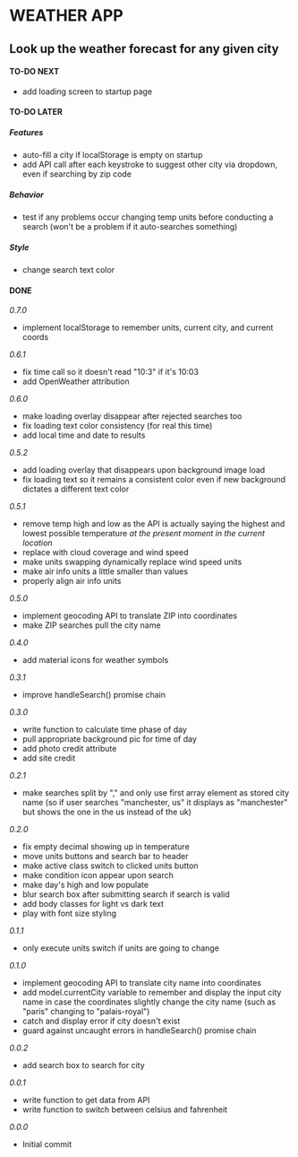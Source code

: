 # WEATHER APP

## Look up the weather forecast for any given city

#### TO-DO NEXT

-   add loading screen to startup page

#### TO-DO LATER

##### Features

-   auto-fill a city if localStorage is empty on startup
-   add API call after each keystroke to suggest other city via dropdown, even if searching by zip code

##### Behavior

-   test if any problems occur changing temp units before conducting a search (won't be a problem if it auto-searches something)

##### Style

-   change search text color

#### DONE

_0.7.0_

-   implement localStorage to remember units, current city, and current coords

_0.6.1_

-   fix time call so it doesn't read "10:3" if it's 10:03
-   add OpenWeather attribution

_0.6.0_

-   make loading overlay disappear after rejected searches too
-   fix loading text color consistency (for real this time)
-   add local time and date to results

_0.5.2_

-   add loading overlay that disappears upon background image load
-   fix loading text so it remains a consistent color even if new background dictates a different text color

_0.5.1_

-   remove temp high and low as the API is actually saying the highest and lowest possible temperature _at the present moment in the current location_
-   replace with cloud coverage and wind speed
-   make units swapping dynamically replace wind speed units
-   make air info units a little smaller than values
-   properly align air info units

_0.5.0_

-   implement geocoding API to translate ZIP into coordinates
-   make ZIP searches pull the city name

_0.4.0_

-   add material icons for weather symbols

_0.3.1_

-   improve handleSearch() promise chain

_0.3.0_

-   write function to calculate time phase of day
-   pull appropriate background pic for time of day
-   add photo credit attribute
-   add site credit

_0.2.1_

-   make searches split by "," and only use first array element as stored city name (so if user searches "manchester, us" it displays as "manchester" but shows the one in the us instead of the uk)

_0.2.0_

-   fix empty decimal showing up in temperature
-   move units buttons and search bar to header
-   make active class switch to clicked units button
-   make condition icon appear upon search
-   make day's high and low populate
-   blur search box after submitting search if search is valid
-   add body classes for light vs dark text
-   play with font size styling

_0.1.1_

-   only execute units switch if units are going to change

_0.1.0_

-   implement geocoding API to translate city name into coordinates
-   add model.currentCity variable to remember and display the input city name in case the coordinates slightly change the city name (such as "paris" changing to "palais-royal")
-   catch and display error if city doesn't exist
-   guard against uncaught errors in handleSearch() promise chain

_0.0.2_

-   add search box to search for city

_0.0.1_

-   write function to get data from API
-   write function to switch between celsius and fahrenheit

_0.0.0_

-   Initial commit
